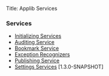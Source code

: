 Title: Applib Services


###  Services

- [Initializing Services](initializing-services.html)
- [Auditing Service](auditing-service.html)
- [Bookmark Service](bookmark-service.html)
- [Exception Recognizers](exception-recognizers.html)
- [Publishing Service](publishing-service.html)
- [Settings Services](settings-services.html) [1.3.0-SNAPSHOT]

